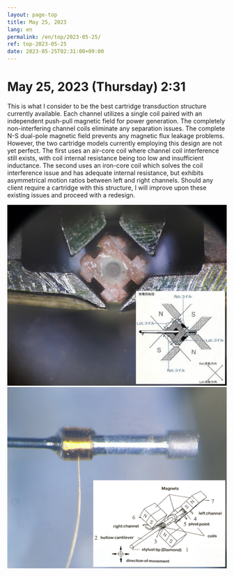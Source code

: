 ```yaml
---
layout: page-top
title: May 25, 2023
lang: en
permalink: /en/top/2023-05-25/
ref: top-2023-05-25
date: 2023-05-25T02:31:00+09:00
---
```



# May 25, 2023 (Thursday) 2:31

This is what I consider to be the best cartridge transduction structure currently available. Each channel utilizes a single coil paired with an independent push-pull magnetic field for power generation. The completely non-interfering channel coils eliminate any separation issues. The complete N-S dual-pole magnetic field prevents any magnetic flux leakage problems.
However, the two cartridge models currently employing this design are not yet perfect.
The first uses an air-core coil where channel coil interference still exists, with coil internal resistance being too low and insufficient inductance.
The second uses an iron-core coil which solves the coil interference issue and has adequate internal resistance, but exhibits asymmetrical motion ratios between left and right channels.
Should any client require a cartridge with this structure, I will improve upon these existing issues and proceed with a redesign.

![1](/assets/top/2023-05-25/1.jpg)
![2](/assets/top/2023-05-25/2.jpg)
